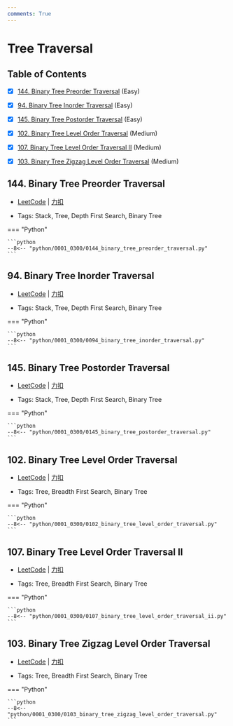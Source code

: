 ```yaml
---
comments: True
---
```


# Tree Traversal

## Table of Contents

- [x] [144. Binary Tree Preorder Traversal](#144-binary-tree-preorder-traversal) (Easy)
- [x] [94. Binary Tree Inorder Traversal](#94-binary-tree-inorder-traversal) (Easy)
- [x] [145. Binary Tree Postorder Traversal](#145-binary-tree-postorder-traversal) (Easy)
- [x] [102. Binary Tree Level Order Traversal](#102-binary-tree-level-order-traversal) (Medium)
- [x] [107. Binary Tree Level Order Traversal II](#107-binary-tree-level-order-traversal-ii) (Medium)
- [x] [103. Binary Tree Zigzag Level Order Traversal](#103-binary-tree-zigzag-level-order-traversal) (Medium)


## 144. Binary Tree Preorder Traversal

-    [LeetCode](https://leetcode.com/problems/binary-tree-preorder-traversal/) | [力扣](https://leetcode.cn/problems/binary-tree-preorder-traversal/)

-   Tags: Stack, Tree, Depth First Search, Binary Tree

=== "Python"

    ```python
    --8<-- "python/0001_0300/0144_binary_tree_preorder_traversal.py"
    ```



## 94. Binary Tree Inorder Traversal

-    [LeetCode](https://leetcode.com/problems/binary-tree-inorder-traversal/) | [力扣](https://leetcode.cn/problems/binary-tree-inorder-traversal/)

-   Tags: Stack, Tree, Depth First Search, Binary Tree

=== "Python"

    ```python
    --8<-- "python/0001_0300/0094_binary_tree_inorder_traversal.py"
    ```



## 145. Binary Tree Postorder Traversal

-    [LeetCode](https://leetcode.com/problems/binary-tree-postorder-traversal/) | [力扣](https://leetcode.cn/problems/binary-tree-postorder-traversal/)

-   Tags: Stack, Tree, Depth First Search, Binary Tree

=== "Python"

    ```python
    --8<-- "python/0001_0300/0145_binary_tree_postorder_traversal.py"
    ```



## 102. Binary Tree Level Order Traversal

-    [LeetCode](https://leetcode.com/problems/binary-tree-level-order-traversal/) | [力扣](https://leetcode.cn/problems/binary-tree-level-order-traversal/)

-   Tags: Tree, Breadth First Search, Binary Tree

=== "Python"

    ```python
    --8<-- "python/0001_0300/0102_binary_tree_level_order_traversal.py"
    ```



## 107. Binary Tree Level Order Traversal II

-    [LeetCode](https://leetcode.com/problems/binary-tree-level-order-traversal-ii/) | [力扣](https://leetcode.cn/problems/binary-tree-level-order-traversal-ii/)

-   Tags: Tree, Breadth First Search, Binary Tree

=== "Python"

    ```python
    --8<-- "python/0001_0300/0107_binary_tree_level_order_traversal_ii.py"
    ```



## 103. Binary Tree Zigzag Level Order Traversal

-    [LeetCode](https://leetcode.com/problems/binary-tree-zigzag-level-order-traversal/) | [力扣](https://leetcode.cn/problems/binary-tree-zigzag-level-order-traversal/)

-   Tags: Tree, Breadth First Search, Binary Tree

=== "Python"

    ```python
    --8<-- "python/0001_0300/0103_binary_tree_zigzag_level_order_traversal.py"
    ```
